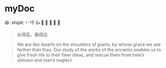 # myDoc
:smile: :shipit: :sparkles: :-1: :+1: :clap: :basketball: :panda_face: :rocket: :dragon:

>长得高，看得远

>We are like dwarfs on the shoulders of giants, by whose grace we see farther than they. Our study of the works of the ancients enables us to give fresh life to their finer ideas, and rescue them from time’s oblivion and man’s neglect.

